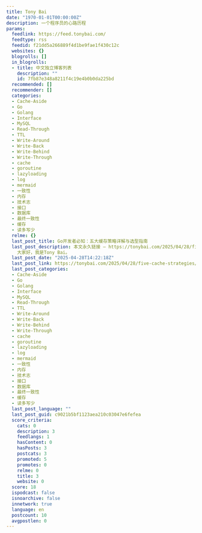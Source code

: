 ```yaml
---
title: Tony Bai
date: "1970-01-01T00:00:00Z"
description: 一个程序员的心路历程
params:
  feedlink: https://feed.tonybai.com/
  feedtype: rss
  feedid: f21dd5a266889f4d1be9fae1f430c12c
  websites: {}
  blogrolls: []
  in_blogrolls:
  - title: 中文独立博客列表
    description: ""
    id: 7fb87e348a8211f4c19e4b0b0da225bd
  recommended: []
  recommender: []
  categories:
  - Cache-Aside
  - Go
  - Golang
  - Interface
  - MySQL
  - Read-Through
  - TTL
  - Write-Around
  - Write-Back
  - Write-Behind
  - Write-Through
  - cache
  - goroutine
  - lazyloading
  - log
  - mermaid
  - 一致性
  - 内存
  - 技术志
  - 接口
  - 数据库
  - 最终一致性
  - 缓存
  - 读多写少
  relme: {}
  last_post_title: Go开发者必知：五大缓存策略详解与选型指南
  last_post_description: 本文永久链接 – https://tonybai.com/2025/04/28/five-cache-strategies
    大家好，我是Tony Bai。
  last_post_date: "2025-04-28T14:22:18Z"
  last_post_link: https://tonybai.com/2025/04/28/five-cache-strategies/
  last_post_categories:
  - Cache-Aside
  - Go
  - Golang
  - Interface
  - MySQL
  - Read-Through
  - TTL
  - Write-Around
  - Write-Back
  - Write-Behind
  - Write-Through
  - cache
  - goroutine
  - lazyloading
  - log
  - mermaid
  - 一致性
  - 内存
  - 技术志
  - 接口
  - 数据库
  - 最终一致性
  - 缓存
  - 读多写少
  last_post_language: ""
  last_post_guid: c9021b5bf1123aea210c03047e6fefea
  score_criteria:
    cats: 0
    description: 3
    feedlangs: 1
    hasContent: 0
    hasPosts: 3
    postcats: 3
    promoted: 5
    promotes: 0
    relme: 0
    title: 3
    website: 0
  score: 18
  ispodcast: false
  isnoarchive: false
  innetwork: true
  language: en
  postcount: 10
  avgpostlen: 0
---
```

